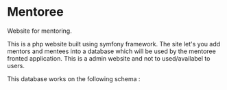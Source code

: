 # Mentoree
Website for mentoring.

This is a php website built using symfony framework. The site let's you add mentors and mentees into a database which will be used by the mentoree fronted application.
This is a admin website and not to used/availabel to users. 

This database works on the following schema : 


